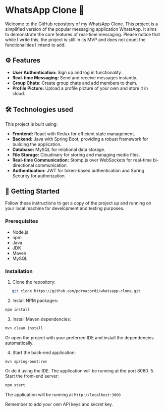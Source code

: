 # WhatsApp Clone 💬

Welcome to the GitHub repository of my WhatsApp Clone. This project is a simplified version of the popular messaging application WhatsApp. It aims to demonstrate the core features of real-time messaging. Please notice that while I write this, the project is still in its MVP and does not count the functionalities I intend to add.

## ⚙️ Features

- **User Authentication:** Sign up and log in functionality.
- **Real-time Messaging:** Send and receive messages instantly.
- **Group Chats:** Create group chats and add members to them.
- **Profile Picture:** Upload a profile picture of your own and store it in cloud.

## 🛠️ Technologies used
This project is built using:
- **Frontend:** React with Redux for efficient state management.
- **Backend:** Java with Spring Boot, providing a robust framework for building the application.
- **Database:** MySQL for relational data storage.
- **File Storage:** Cloudinary for storing and managing media files.
- **Real-time Communication:** Stomp.js over WebSockets for real-time bi-directional communication.
- **Authentication:** JWT for token-based authentication and Spring Security for authorization.

## 🔧 Getting Started

Follow these instructions to get a copy of the project up and running on your local machine for development and testing purposes.

### Prerequisites

- Node.js
- npm
- Java 
- JDK
- Maven
- MySQL

### Installation

1. Clone the repository: 
```bash
   git clone https://github.com/pdroacordi/whatsapp-clone.git
```
2. Install NPM packages:
```bash
npm install
```

3. Install Maven dependencies:
```bash
mvn clean install
```
Or open the project with your preferred IDE and install the dependencies automatically.

4. Start the back-end application:
```bash
mvn spring-boot:run
```
Or do it using the IDE. The application will be running at the port 8080.
5. Start the front-end server:
```bash
npm start
```
The application will be running at `http://localhost:3000`

Remember to add your own API keys and secret key.

